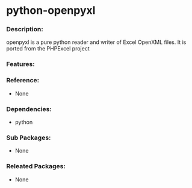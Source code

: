 # python-openpyxl

### Description:
openpyxl is a pure python reader and writer of Excel OpenXML
files. It is ported from the PHPExcel project

### Features:


### Reference:
* None

### Dependencies:
* python

### Sub Packages:
* None

### Releated Packages:
* None